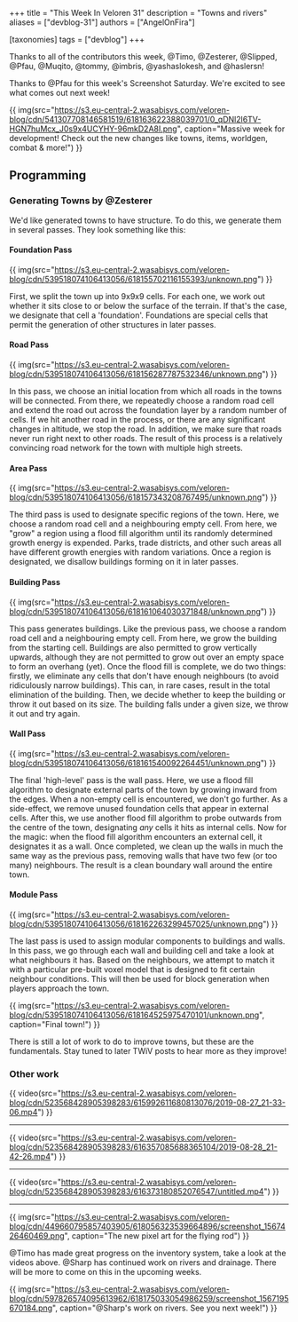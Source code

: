 +++
title = "This Week In Veloren 31"
description = "Towns and rivers"
aliases = ["devblog-31"]
authors = ["AngelOnFira"]

[taxonomies]
tags = ["devblog"]
+++

Thanks to all of the contributors this week, @Timo, @Zesterer, @Slipped, @Pfau, @Muqito, @tommy, @imbris, @yashaslokesh, and @haslersn!

Thanks to @Pfau for this week's Screenshot Saturday. We're excited to see what comes out next week!

{{ img(src="https://s3.eu-central-2.wasabisys.com/veloren-blog/cdn/541307708146581519/618163622388039701/0_qDNl2l6TV-HGN7huMcx_J0s9x4UCYHY-96mkD2A8I.png", caption="Massive week for development! Check out the new changes like towns, items, worldgen, combat & more!") }}

## Programming

### Generating Towns by @Zesterer

We'd like generated towns to have structure. To do this, we generate them in several passes. They look something like this:

#### Foundation Pass

{{ img(src="https://s3.eu-central-2.wasabisys.com/veloren-blog/cdn/539518074106413056/618155702116155393/unknown.png") }}

First, we split the town up into 9x9x9 cells. For each one, we work out whether it sits close to or below the surface of the terrain. If that's the case, we designate that cell a 'foundation'. Foundations are special cells that permit the generation of other structures in later passes.

#### Road Pass

{{ img(src="https://s3.eu-central-2.wasabisys.com/veloren-blog/cdn/539518074106413056/618156287787532346/unknown.png") }}

In this pass, we choose an initial location from which all roads in the towns will be connected. From there, we repeatedly choose a random road cell and extend the road out across the foundation layer by a random number of cells. If we hit another road in the process, or there are any significant changes in altitude, we stop the road. In addition, we make sure that roads never run right next to other roads. The result of this process is a relatively convincing road network for the town with multiple high streets.

#### Area Pass

{{ img(src="https://s3.eu-central-2.wasabisys.com/veloren-blog/cdn/539518074106413056/618157343208767495/unknown.png") }}

The third pass is used to designate specific regions of the town. Here, we choose a random road cell and a neighbouring empty cell. From here, we "grow" a region using a flood fill algorithm until its randomly determined growth energy is expended. Parks, trade districts, and other such areas all have different growth energies with random variations. Once a region is designated, we disallow buildings forming on it in later passes.

#### Building Pass

{{ img(src="https://s3.eu-central-2.wasabisys.com/veloren-blog/cdn/539518074106413056/618161064030371848/unknown.png") }}

This pass generates buildings. Like the previous pass, we choose a random road cell and a neighbouring empty cell. From here, we grow the building from the starting cell. Buildings are also permitted to grow vertically upwards, although they are not permitted to grow out over an empty space to form an overhang (yet). Once the flood fill is complete, we do two things: firstly, we eliminate any cells that don't have enough neighbours (to avoid ridiculously narrow buildings). This can, in rare cases, result in the total elimination of the building. Then, we decide whether to keep the building or throw it out based on its size. The building falls under a given size, we throw it out and try again.

#### Wall Pass

{{ img(src="https://s3.eu-central-2.wasabisys.com/veloren-blog/cdn/539518074106413056/618161540092264451/unknown.png") }}

The final 'high-level' pass is the wall pass. Here, we use a flood fill algorithm to designate external parts of the town by growing inward from the edges. When a non-empty cell is encountered, we don't go further. As a side-effect, we remove unused foundation cells that appear in external cells. After this, we use another flood fill algorithm to probe outwards from the centre of the town, designating *any* cells it hits as internal cells. Now for the magic: when the flood fill algorithm encounters an external cell, it designates it as a wall. Once completed, we clean up the walls in much the same way as the previous pass, removing walls that have two few (or too many) neighbours. The result is a clean boundary wall around the entire town.

#### Module Pass

{{ img(src="https://s3.eu-central-2.wasabisys.com/veloren-blog/cdn/539518074106413056/618162263299457025/unknown.png") }}

The last pass is used to assign modular components to buildings and walls. In this pass, we go through each wall and building cell and take a look at what neighbours it has. Based on the neighbours, we attempt to match it with a particular pre-built voxel model that is designed to fit certain neighbour conditions. This will then be used for block generation when players approach the town.

{{ img(src="https://s3.eu-central-2.wasabisys.com/veloren-blog/cdn/539518074106413056/618164525975470101/unknown.png", caption="Final town!") }}

There is still a lot of work to do to improve towns, but these are the fundamentals. Stay tuned to later TWiV posts to hear more as they improve!

### Other work

{{ video(src="https://s3.eu-central-2.wasabisys.com/veloren-blog/cdn/523568428905398283/615992611680813076/2019-08-27_21-33-06.mp4") }}

<hr>

{{ video(src="https://s3.eu-central-2.wasabisys.com/veloren-blog/cdn/523568428905398283/616357085688365104/2019-08-28_21-42-26.mp4") }}

<hr>

{{ video(src="https://s3.eu-central-2.wasabisys.com/veloren-blog/cdn/523568428905398283/616373180852076547/untitled.mp4") }}

<hr>

{{ img(src="https://s3.eu-central-2.wasabisys.com/veloren-blog/cdn/449660795857403905/618056323539664896/screenshot_1567426460469.png", caption="The new pixel art for the flying rod") }}

@Timo has made great progress on the inventory system, take a look at the videos above. @Sharp has continued work on rivers and drainage. There will be more to come on this in the upcoming weeks.

{{ img(src="https://s3.eu-central-2.wasabisys.com/veloren-blog/cdn/597826574095613962/618175033054986259/screenshot_1567195670184.png", caption="@Sharp's work on rivers. See you next week!") }}
